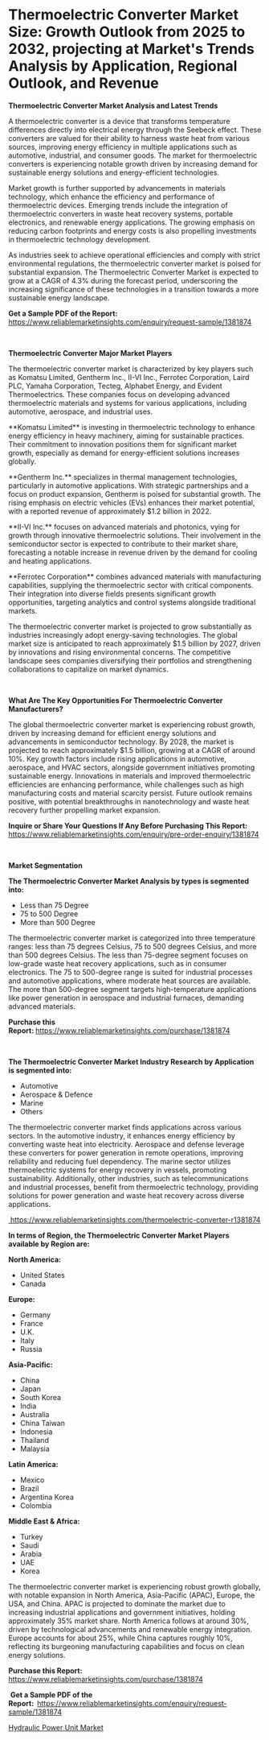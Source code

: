 <p><h1>Thermoelectric Converter Market Size: Growth Outlook from 2025 to 2032, projecting at Market's Trends Analysis by Application, Regional Outlook, and Revenue</h1></p><p><strong>Thermoelectric Converter Market Analysis and Latest Trends</strong></p>
<p><p>A thermoelectric converter is a device that transforms temperature differences directly into electrical energy through the Seebeck effect. These converters are valued for their ability to harness waste heat from various sources, improving energy efficiency in multiple applications such as automotive, industrial, and consumer goods. The market for thermoelectric converters is experiencing notable growth driven by increasing demand for sustainable energy solutions and energy-efficient technologies. </p><p>Market growth is further supported by advancements in materials technology, which enhance the efficiency and performance of thermoelectric devices. Emerging trends include the integration of thermoelectric converters in waste heat recovery systems, portable electronics, and renewable energy applications. The growing emphasis on reducing carbon footprints and energy costs is also propelling investments in thermoelectric technology development. </p><p>As industries seek to achieve operational efficiencies and comply with strict environmental regulations, the thermoelectric converter market is poised for substantial expansion. The Thermoelectric Converter Market is expected to grow at a CAGR of 4.3% during the forecast period, underscoring the increasing significance of these technologies in a transition towards a more sustainable energy landscape.</p></p>
<p><strong>Get a Sample PDF of the Report:&nbsp;</strong> <a href="https://www.reliablemarketinsights.com/enquiry/request-sample/1381874?utm_campaign=3204&utm_medium=2&utm_source=Github&utm_content=ia&utm_term=08042025&utm_id=thermoelectric-converter">https://www.reliablemarketinsights.com/enquiry/request-sample/1381874</a></p>
<p>&nbsp;</p>
<p><strong>Thermoelectric Converter Major Market Players</strong></p>
<p><p>The thermoelectric converter market is characterized by key players such as Komatsu Limited, Gentherm Inc., II-VI Inc., Ferrotec Corporation, Laird PLC, Yamaha Corporation, Tecteg, Alphabet Energy, and Evident Thermoelectrics. These companies focus on developing advanced thermoelectric materials and systems for various applications, including automotive, aerospace, and industrial uses.</p><p>**Komatsu Limited** is investing in thermoelectric technology to enhance energy efficiency in heavy machinery, aiming for sustainable practices. Their commitment to innovation positions them for significant market growth, especially as demand for energy-efficient solutions increases globally.</p><p>**Gentherm Inc.** specializes in thermal management technologies, particularly in automotive applications. With strategic partnerships and a focus on product expansion, Gentherm is poised for substantial growth. The rising emphasis on electric vehicles (EVs) enhances their market potential, with a reported revenue of approximately $1.2 billion in 2022.</p><p>**II-VI Inc.** focuses on advanced materials and photonics, vying for growth through innovative thermoelectric solutions. Their involvement in the semiconductor sector is expected to contribute to their market share, forecasting a notable increase in revenue driven by the demand for cooling and heating applications.</p><p>**Ferrotec Corporation** combines advanced materials with manufacturing capabilities, supplying the thermoelectric sector with critical components. Their integration into diverse fields presents significant growth opportunities, targeting analytics and control systems alongside traditional markets.</p><p>The thermoelectric converter market is projected to grow substantially as industries increasingly adopt energy-saving technologies. The global market size is anticipated to reach approximately $1.5 billion by 2027, driven by innovations and rising environmental concerns. The competitive landscape sees companies diversifying their portfolios and strengthening collaborations to capitalize on market dynamics.</p></p>
<p>&nbsp;</p>
<p><strong>What Are The Key Opportunities For Thermoelectric Converter Manufacturers?</strong></p>
<p><p>The global thermoelectric converter market is experiencing robust growth, driven by increasing demand for efficient energy solutions and advancements in semiconductor technology. By 2028, the market is projected to reach approximately $1.5 billion, growing at a CAGR of around 10%. Key growth factors include rising applications in automotive, aerospace, and HVAC sectors, alongside government initiatives promoting sustainable energy. Innovations in materials and improved thermoelectric efficiencies are enhancing performance, while challenges such as high manufacturing costs and material scarcity persist. Future outlook remains positive, with potential breakthroughs in nanotechnology and waste heat recovery further propelling market expansion.</p></p>
<p><strong>Inquire or Share Your Questions If Any Before Purchasing This Report:</strong> <a href="https://www.reliablemarketinsights.com/enquiry/pre-order-enquiry/1381874?utm_campaign=3204&utm_medium=2&utm_source=Github&utm_content=ia&utm_term=08042025&utm_id=thermoelectric-converter">https://www.reliablemarketinsights.com/enquiry/pre-order-enquiry/1381874</a></p>
<p>&nbsp;</p>
<p><strong>Market Segmentation</strong></p>
<p><strong>The Thermoelectric Converter Market Analysis by types is segmented into:</strong></p>
<p><ul><li>Less than 75 Degree</li><li>75 to 500 Degree</li><li>More than 500 Degree</li></ul></p>
<p><p>The thermoelectric converter market is categorized into three temperature ranges: less than 75 degrees Celsius, 75 to 500 degrees Celsius, and more than 500 degrees Celsius. The less than 75-degree segment focuses on low-grade waste heat recovery applications, such as in consumer electronics. The 75 to 500-degree range is suited for industrial processes and automotive applications, where moderate heat sources are available. The more than 500-degree segment targets high-temperature applications like power generation in aerospace and industrial furnaces, demanding advanced materials.</p></p>
<p><strong>Purchase this Report:&nbsp;</strong><a href="https://www.reliablemarketinsights.com/purchase/1381874?utm_campaign=3204&utm_medium=2&utm_source=Github&utm_content=ia&utm_term=08042025&utm_id=thermoelectric-converter">https://www.reliablemarketinsights.com/purchase/1381874</a></p>
<p>&nbsp;</p>
<p><strong>The Thermoelectric Converter Market Industry Research by Application is segmented into:</strong></p>
<p><ul><li>Automotive</li><li>Aerospace & Defence</li><li>Marine</li><li>Others</li></ul></p>
<p><p>The thermoelectric converter market finds applications across various sectors. In the automotive industry, it enhances energy efficiency by converting waste heat into electricity. Aerospace and defense leverage these converters for power generation in remote operations, improving reliability and reducing fuel dependency. The marine sector utilizes thermoelectric systems for energy recovery in vessels, promoting sustainability. Additionally, other industries, such as telecommunications and industrial processes, benefit from thermoelectric technology, providing solutions for power generation and waste heat recovery across diverse applications.</p></p>
<p><a href="https://www.reliablemarketinsights.com/thermoelectric-converter-r1381874?utm_campaign=3204&utm_medium=2&utm_source=Github&utm_content=ia&utm_term=08042025&utm_id=thermoelectric-converter">&nbsp;https://www.reliablemarketinsights.com/thermoelectric-converter-r1381874</a></p>
<p><strong>In terms of Region, the Thermoelectric Converter Market Players available by Region are:</strong></p>
<p>
    <p> <strong> North America: </strong>
        <ul>
            <li>United States</li>
            <li>Canada</li>
        </ul>
        </p> 
    <p> <strong> Europe: </strong>
        <ul>
            <li>Germany</li>
            <li>France</li>
            <li>U.K.</li>
            <li>Italy</li>
            <li>Russia</li>
        </ul>
        </p> 
    <p> <strong> Asia-Pacific: </strong>
        <ul>
            <li>China</li>
            <li>Japan</li>
            <li>South Korea</li>
            <li>India</li>
            <li>Australia</li>
            <li>China Taiwan</li>
            <li>Indonesia</li>
            <li>Thailand</li>
            <li>Malaysia</li>
        </ul>
        </p> 
    <p> <strong> Latin America: </strong>
        <ul>
            <li>Mexico</li>
            <li>Brazil</li>
            <li>Argentina Korea</li>
            <li>Colombia</li>
        </ul>
        </p> 
    <p> <strong> Middle East & Africa: </strong>
        <ul>
            <li>Turkey</li>
            <li>Saudi</li>
            <li>Arabia</li>
            <li>UAE</li>
            <li>Korea</li>
        </ul>
    </p>
    </p>
<p><p>The thermoelectric converter market is experiencing robust growth globally, with notable expansion in North America, Asia-Pacific (APAC), Europe, the USA, and China. APAC is projected to dominate the market due to increasing industrial applications and government initiatives, holding approximately 35% market share. North America follows at around 30%, driven by technological advancements and renewable energy integration. Europe accounts for about 25%, while China captures roughly 10%, reflecting its burgeoning manufacturing capabilities and focus on clean energy solutions.</p></p>
<p><strong>Purchase this Report: </strong><a href="https://www.reliablemarketinsights.com/purchase/1381874?utm_campaign=3204&utm_medium=2&utm_source=Github&utm_content=ia&utm_term=08042025&utm_id=thermoelectric-converter">https://www.reliablemarketinsights.com/purchase/1381874</a></p>
<p>&nbsp;<strong>Get a Sample PDF of the Report:&nbsp;&nbsp;</strong><a href="https://www.reliablemarketinsights.com/enquiry/request-sample/1381874?utm_campaign=3204&utm_medium=2&utm_source=Github&utm_content=ia&utm_term=08042025&utm_id=thermoelectric-converter">https://www.reliablemarketinsights.com/enquiry/request-sample/1381874</a></p>
<p><strong></strong></p>
<p><p><a href="https://github.com/jolinolooman/Market-Research-Report-List-1/blob/main/hydraulic-power-unit-market.md?utm_campaign=3204&utm_medium=2&utm_source=Github&utm_content=ia&utm_term=08042025&utm_id=thermoelectric-converter">Hydraulic Power Unit Market</a></p></p>
